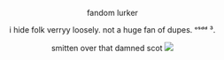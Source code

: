 <p align="center">fandom lurker</p>

<p align="center">i hide folk verryy loosely. not a huge fan of dupes. ᵒˢᵈᵈ ³.</p>

<p align="center" <img src="https://files.catbox.moe/iylwv3.png">

<p align="center">smitten over that damned scot <img src="https://gifcity.carrd.co/assets/images/gallery88/2b9afe77.gif?v=b2f08ae6">

